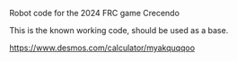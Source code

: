 Robot code for the 2024 FRC game Crecendo

This is the known working code, should be used as a base.

https://www.desmos.com/calculator/myakquqqoo

